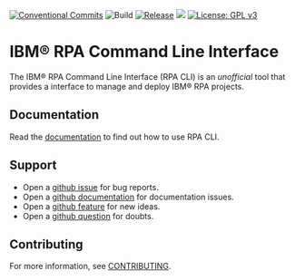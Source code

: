 [![Conventional Commits](https://img.shields.io/badge/Conventional%20Commits-1.0.0-%23FE5196?logo=conventionalcommits&logoColor=white)](https://conventionalcommits.org)
![Build](https://github.com/IBM/ibm-rpa-cli/actions/workflows/build.yml/badge.svg)
[![Release](https://img.shields.io/github/v/release/IBM/ibm-rpa-cli?include_prereleases&sort=semver)](https://github.com/IBM/ibm-rpa-cli/releases/latest)
![](https://img.shields.io/github/downloads/IBM/ibm-rpa-cli/total?color=green&label=downloads)
[![License: GPL v3](https://img.shields.io/badge/License-GPLv3-blue.svg)](https://www.gnu.org/licenses/gpl-3.0)

# IBM® RPA Command Line Interface
The IBM® RPA Command Line Interface (RPA CLI) is an *unofficial* tool that provides a interface to manage and deploy IBM® RPA projects.

## Documentation
Read the [documentation](https://ibm.github.io/ibm-rpa-cli/) to find out how to use RPA CLI.

## Support
* Open a [github issue](https://github.com/IBM/ibm-rpa-cli/issues/new?template=bug_report.yml) for bug reports.
* Open a [github documentation](https://github.com/IBM/ibm-rpa-cli/issues/new?template=doc.yml) for documentation issues.
* Open a [github feature](https://github.com/IBM/ibm-rpa-cli/issues/new?template=feature_request.md) for new ideas.
* Open a [github question](https://github.com/IBM/ibm-rpa-cli/issues/new?template=question.md) for doubts.

## Contributing
For more information, see [CONTRIBUTING](CONTRIBUTING.md).